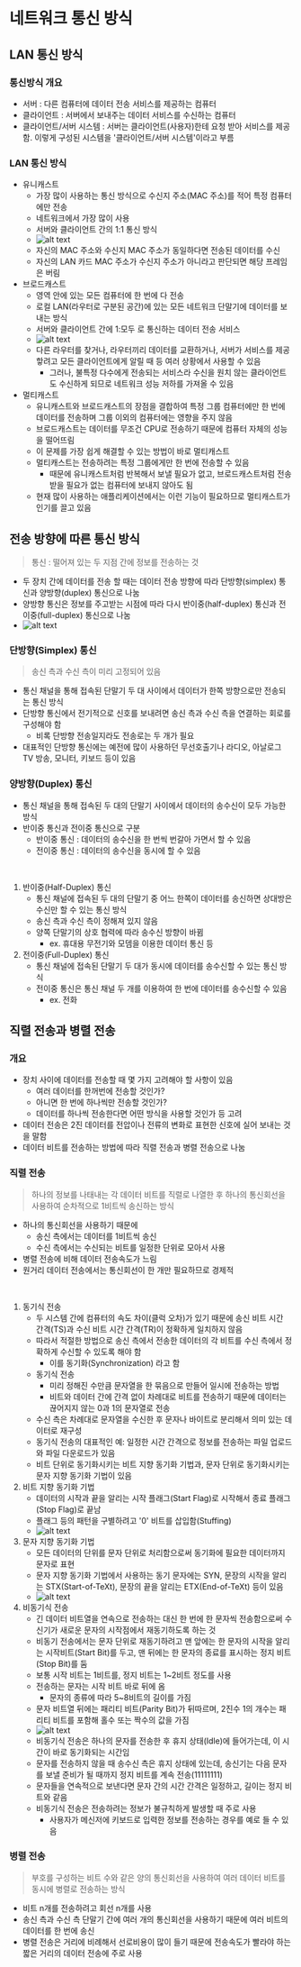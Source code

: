 # 네트워크 통신 방식

## LAN 통신 방식

### 통신방식 개요

- 서버 : 다른 컴퓨터에 데이터 전송 서비스를 제공하는 컴퓨터
- 클라이언트 : 서버에서 보내주는 데이터 서비스를 수신하는 컴퓨터
- 클라이언트/서버 시스템 : 서버는 클라이언트(사용자)한테 요청 받아 서비스를 제공함. 이렇게 구성된 시스템을 '클라이언트/서버 시스템'이라고 부름

### LAN 통신 방식

- 유니캐스트
  - 가장 많이 사용하는 통신 방식으로 수신지 주소(MAC 주소)를 적어 특정 컴퓨터에만 전송
  - 네트워크에서 가장 많이 사용
  - 서버와 클라이언트 간의 1:1 통신 방식
  - ![alt text](image.png)
  - 자신의 MAC 주소와 수신지 MAC 주소가 동일하다면 전송된 데이터를 수신
  - 자신의 LAN 카드 MAC 주소가 수신지 주소가 아니라고 판단되면 해당 프레임은 버림
- 브로드캐스트
  - 영역 안에 있는 모든 컴퓨터에 한 번에 다 전송
  - 로컬 LAN(라우터로 구분된 공간)에 있는 모든 네트워크 단말기에 데이터를 보내는 방식
  - 서버와 클라이언트 간에 1:모두 로 통신하는 데이터 전송 서비스
  - ![alt text](image-1.png)
  - 다른 라우터를 찾거나, 라우터끼리 데이터를 교환하거나, 서버가 서비스를 제공핳려고 모든 클라이언트에게 알릴 때 등 여러 상황에서 사용할 수 있음
    - 그러나, 불특정 다수에게 전송되는 서비스라 수신을 원치 않는 클라이언트도 수신하게 되므로 네트워크 성능 저하를 가져올 수 있음
- 멀티캐스트
  - 유니캐스트와 브로드캐스트의 장점을 결합하여 특정 그룹 컴퓨터에만 한 번에 데이터를 전송하며 그룹 이외의 컴퓨터에는 영향을 주지 않음
  - 브로드캐스트는 데이터를 무조건 CPU로 전송하기 때문에 컴퓨터 자체의 성능을 떨어뜨림
  - 이 문제를 가장 쉽게 해결할 수 있는 방법이 바로 멀티캐스트
  - 멀티캐스트는 전송하려는 특정 그룹에게만 한 번에 전송할 수 있음
    - 때문에 유니캐스트처럼 반복해서 보낼 필요가 없고, 브로드캐스트처럼 전송 받을 필요가 없는 컴퓨터에 보내지 않아도 됨
  - 현재 많이 사용하는 애플리케이션에서는 이런 기능이 필요하므로 멀티캐스트가 인기를 끌고 있음

## 전송 방향에 따른 통신 방식

> 통신 : 떨어져 있는 두 지점 간에 정보를 전송하는 것

- 두 장치 간에 데이터를 전송 할 때는 데이터 전송 방향에 따라 단방향(simplex) 통신과 양방향(duplex) 통신으로 나눔
- 양방향 통신은 정보를 주고받는 시점에 따라 다시 반이중(half-duplex) 통신과 전이중(full-duplex) 통신으로 나눔
- ![alt text](image-2.png)

### 단방향(Simplex) 통신

> 송신 측과 수신 측이 미리 고정되어 있음

- 통신 채널을 통해 접속된 단말기 두 대 사이에서 데이터가 한쪽 방향으로만 전송되는 통신 방식
- 단방향 통신에서 전기적으로 신호를 보내려면 송신 측과 수신 측을 연결하는 회로를 구성해야 함
  - 비록 단방향 전송일지라도 전송로는 두 개가 필요
- 대표적인 단방향 통신에는 예전에 많이 사용하던 무선호출기나 라디오, 아날로그 TV 방송, 모니터, 키보드 등이 있음

### 양방향(Duplex) 통신

- 통신 채널을 통해 접속된 두 대의 단말기 사이에서 데이터의 송수신이 모두 가능한 방식
- 반이중 통신과 전이중 통신으로 구분
  - 반이중 통신 : 데이터의 송수신을 한 번씩 번갈아 가면서 할 수 있음
  - 전이중 통신 : 데이터의 송수신을 동시에 할 수 있음

<br>

1. 반이중(Half-Duplex) 통신
   - 통신 채널에 접속된 두 대의 단말기 중 어느 한쪽이 데이터를 송신하면 상대방은 수신만 할 수 있는 통신 방식
   - 송신 측과 수신 측이 정해져 있지 않음
   - 양쪽 단말기의 상호 협력에 따라 송수신 방향이 바뀜
     - ex. 휴대용 무전기와 모뎀을 이용한 데이터 통신 등
2. 전이중(Full-Duplex) 통신
   - 통신 채널에 접속된 단말기 두 대가 동시에 데이터를 송수신할 수 있는 통신 방식
   - 전이중 통신은 통신 채널 두 개를 이용하여 한 번에 데이터를 송수신할 수 있음
     - ex. 전화

## 직렬 전송과 병렬 전송

### 개요

- 장치 사이에 데이터를 전송할 때 몇 가지 고려해야 할 사항이 있음
  - 여러 데이터를 한꺼번에 전송할 것인가?
  - 아니면 한 번에 하나씩만 전송할 것인가?
  - 데이터를 하나씩 전송한다면 어떤 방식을 사용할 것인가 등 고려
- 데이터 전송은 2진 데이터를 전압이나 전류의 변화로 표현한 신호에 실어 보내는 것을 말함
- 데이터 비트를 전송하는 방법에 따라 직렬 전송과 병렬 전송으로 나눔

### 직렬 전송

> 하나의 정보를 나태내는 각 데이터 비트를 직렬로 나열한 후 하나의 통신회선을 사용하여 순차적으로 1비트씩 송신하는 방식

- 하나의 통신회선을 사용하기 때문에
  - 송신 측에서는 데이터를 1비트씩 송신
  - 수신 측에서는 수신되는 비트를 일정한 단위로 모아서 사용
- 병렬 전송에 비해 데이터 전송속도가 느림
- 원거리 데이터 전송에서는 통신회선이 한 개만 필요하므로 경제적

<br>

1. 동기식 전송
   - 두 시스템 간에 컴퓨터의 속도 차이(클럭 오차)가 있기 때문에 송신 비트 시간 간격(TS)과 수신 비트 시간 간격(TR)이 정확하게 일치하지 않음
   - 따라서 적절한 방법으로 송신 측에서 전송한 데이터의 각 비트를 수신 측에서 정확하게 수신할 수 있도록 해야 함
     - 이를 동기화(Synchronization) 라고 함
   - 동기식 전송
     - 미리 정해진 수만큼 문자열을 한 묶음으로 만들어 일시에 전송하는 방법
     - 비트와 데이터 간에 간격 없이 차례대로 비트를 전송하기 때문에 데이터는 끊어지지 않는 0과 1의 문자열로 전송
   - 수신 측은 차례대로 문자열을 수신한 후 문자나 바이트로 분리해서 의미 있는 데이터로 재구성
   - 동기식 전송의 대표적인 예: 일정한 시간 간격으로 정보를 전송하는 파일 업로드와 파일 다운로드가 있음
   - 비트 단위로 동기화시키는 비트 지향 동기화 기법과, 문자 단위로 동기화시키는 문자 지향 동기화 기법이 있음
2. 비트 지향 동기화 기법
   - 데이터의 시작과 끝을 알리는 시작 플래그(Start Flag)로 시작해서 종료 플래그(Stop Flag)로 끝남
   - 플래그 등의 패턴을 구별하려고 '0' 비트를 삽입함(Stuffing)
   - ![alt text](image-3.png)
3. 문자 지향 동기화 기법
   - 모든 데이터의 단위를 문자 단위로 처리함으로써 동기화에 필요한 데이터까지 문자로 표현
   - 문자 지향 동기화 기법에서 사용하는 동기 문자에는 SYN, 문장의 시작을 알리는 STX(Start-of-TeXt), 문장의 끝을 알리는 ETX(End-of-TeXt) 등이 있음
   - ![alt text](image-4.png)
4. 비동기식 전송
   - 긴 데이터 비트열을 연속으로 전송하는 대신 한 번에 한 문자씩 전송함으로써 수신기가 새로운 문자의 시작점에서 재동기하도록 하는 것
   - 비동기 전송에서는 문자 단위로 재동기하려고 맨 앞에는 한 문자의 시작을 알리는 시작비트(Start Bit)를 두고, 맨 뒤에는 한 문자의 종료를 표시하는 정지 비트(Stop Bit)를 둠
   - 보통 시작 비트는 1비트를, 정지 비트는 1~2비트 정도를 사용
   - 전송하는 문자는 시작 비트 바로 뒤에 옴
     - 문자의 종류에 따라 5~8비트의 길이를 가짐
   - 문자 비트열 뒤에는 패리티 비트(Parity Bit)가 뒤따르며, 2진수 1의 개수는 패리티 비트를 포함해 홀수 또는 짝수의 값을 가짐
   - ![alt text](image-5.png)
   - 비동기식 전송은 하나의 문자를 전송한 후 휴지 상태(Idle)에 들어가는데, 이 시간이 바로 동기화되는 시간임
   - 문자를 전송하지 않을 때 송수신 측은 휴지 상태에 있는데, 송신기는 다음 문자를 보낼 준비가 될 때까지 정지 비트를 계속 전송(11111111)
   - 문자들을 연속적으로 보낸다면 문자 간의 시간 간격은 일정하고, 길이는 정지 비트와 같음
   - 비동기식 전송은 전송하려는 정보가 불규칙하게 발생할 때 주로 사용
     - 사용자가 메신저에 키보드로 입력한 정보를 전송하는 경우를 예로 들 수 있음

### 병렬 전송

> 부호를 구성하는 비트 수와 같은 양의 통신회선을 사용하여 여러 데이터 비트를 동시에 병렬로 전송하는 방식

- 비트 n개를 전송하려고 회선 n개를 사용
- 송신 측과 수신 측 단말기 간에 여러 개의 통신회선을 사용하기 때문에 여러 비트의 데이터를 한 번에 송신
- 병렬 전송은 거리에 비례해서 선로비용이 많이 들기 때문에 전송속도가 빨라야 하는 짧은 거리의 데이터 전송에 주로 사용
